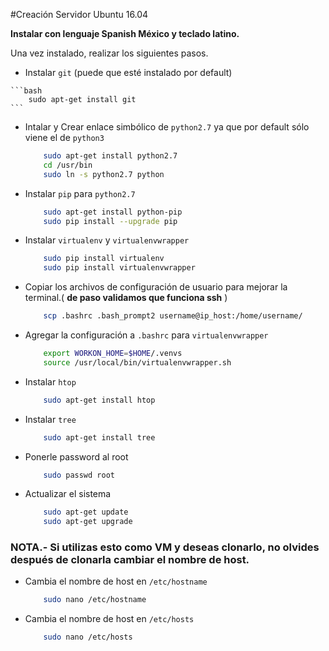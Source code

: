 #Creación Servidor Ubuntu 16.04

**Instalar con lenguaje Spanish México y teclado latino.**

Una vez instalado, realizar los siguientes pasos.

*	 Instalar `git` (puede que esté instalado por default)

	```bash
	 	sudo apt-get install git
	```

*	Intalar y Crear enlace simbólico de `python2.7` ya que por default sólo viene el de `python3`

	```bash
    	sudo apt-get install python2.7
		cd /usr/bin
        sudo ln -s python2.7 python
	```

*	Instalar `pip` para `python2.7`

	```bash
		sudo apt-get install python-pip
        sudo pip install --upgrade pip
	```

*	Instalar `virtualenv` y `virtualenvwrapper`

	```bash
        sudo pip install virtualenv
        sudo pip install virtualenvwrapper
	```

*	Copiar los archivos de configuración de usuario para mejorar la terminal.( **de paso validamos que funciona ssh** )

	```bash
		scp .bashrc .bash_prompt2 username@ip_host:/home/username/
	```
*	Agregar la configuración a `.bashrc` para `virtualenvwrapper`

	```bash
		export WORKON_HOME=$HOME/.venvs
        source /usr/local/bin/virtualenvwrapper.sh
	```


*	Instalar `htop`

	```bash
		sudo apt-get install htop
	```

*	Instalar `tree`

	```bash
		sudo apt-get install tree
	```

*	Ponerle password al root

    ```bash
    	sudo passwd root
    ```

*	Actualizar el sistema

    ```bash
    	sudo apt-get update
        sudo apt-get upgrade
    ```


### NOTA.- Si utilizas esto como VM y deseas clonarlo, no olvides después de clonarla cambiar el nombre de host.

*	Cambia el nombre de host en  `/etc/hostname`

    ```bash
    	sudo nano /etc/hostname
    ```

*	Cambia el nombre de host en  `/etc/hosts`

	```bash
    	sudo nano /etc/hosts
    ```

